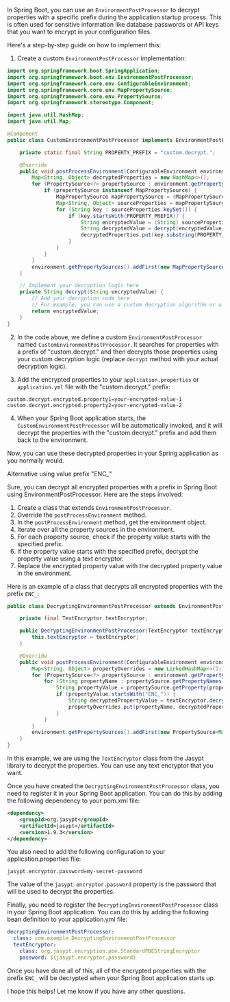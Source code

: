 In Spring Boot, you can use an `EnvironmentPostProcessor` to decrypt properties with a specific prefix during the application startup process. This is often used for sensitive information like database passwords or API keys that you want to encrypt in your configuration files.

Here's a step-by-step guide on how to implement this:

1. Create a custom `EnvironmentPostProcessor` implementation:

```java
import org.springframework.boot.SpringApplication;
import org.springframework.boot.env.EnvironmentPostProcessor;
import org.springframework.core.env.ConfigurableEnvironment;
import org.springframework.core.env.MapPropertySource;
import org.springframework.core.env.PropertySource;
import org.springframework.stereotype.Component;

import java.util.HashMap;
import java.util.Map;

@Component
public class CustomEnvironmentPostProcessor implements EnvironmentPostProcessor {

    private static final String PROPERTY_PREFIX = "custom.decrypt.";

    @Override
    public void postProcessEnvironment(ConfigurableEnvironment environment, SpringApplication application) {
        Map<String, Object> decryptedProperties = new HashMap<>();
        for (PropertySource<?> propertySource : environment.getPropertySources()) {
            if (propertySource instanceof MapPropertySource) {
                MapPropertySource mapPropertySource = (MapPropertySource) propertySource;
                Map<String, Object> sourceProperties = mapPropertySource.getSource();
                for (String key : sourceProperties.keySet()) {
                    if (key.startsWith(PROPERTY_PREFIX)) {
                        String encryptedValue = (String) sourceProperties.get(key);
                        String decryptedValue = decrypt(encryptedValue); // Implement your decryption logic here
                        decryptedProperties.put(key.substring(PROPERTY_PREFIX.length()), decryptedValue);
                    }
                }
            }
        }
        environment.getPropertySources().addFirst(new MapPropertySource("custom-decrypted-properties", decryptedProperties));
    }

    // Implement your decryption logic here
    private String decrypt(String encryptedValue) {
        // Add your decryption code here
        // For example, you can use a custom decryption algorithm or a library like Jasypt
        return encryptedValue;
    }
}
```


2. In the code above, we define a custom `EnvironmentPostProcessor` named `CustomEnvironmentPostProcessor`. It searches for properties with a prefix of "custom.decrypt." and then decrypts those properties using your custom decryption logic (replace `decrypt` method with your actual decryption logic).

3. Add the encrypted properties to your `application.properties` or `application.yml` file with the "custom.decrypt." prefix:

```properties
custom.decrypt.encrypted.property1=your-encrypted-value-1
custom.decrypt.encrypted.property2=your-encrypted-value-2
```

4. When your Spring Boot application starts, the `CustomEnvironmentPostProcessor` will be automatically invoked, and it will decrypt the properties with the "custom.decrypt." prefix and add them back to the environment.

Now, you can use these decrypted properties in your Spring application as you normally would.


Alternative using value prefix "ENC_"

Sure, you can decrypt all encrypted properties with a prefix in Spring Boot using EnvironmentPostProcessor. Here are the steps involved:

1. Create a class that extends `EnvironmentPostProcessor`.
2. Override the `postProcessEnvironment` method.
3. In the `postProcessEnvironment` method, get the environment object.
4. Iterate over all the property sources in the environment.
5. For each property source, check if the property value starts with the specified prefix.
6. If the property value starts with the specified prefix, decrypt the property value using a text encryptor.
7. Replace the encrypted property value with the decrypted property value in the environment.

Here is an example of a class that decrypts all encrypted properties with the prefix `ENC_`:

```java
public class DecryptingEnvironmentPostProcessor extends EnvironmentPostProcessor {

    private final TextEncryptor textEncryptor;

    public DecryptingEnvironmentPostProcessor(TextEncryptor textEncryptor) {
        this.textEncryptor = textEncryptor;
    }

    @Override
    public void postProcessEnvironment(ConfigurableEnvironment environment) {
        Map<String, Object> propertyOverrides = new LinkedHashMap<>();
        for (PropertySource<?> propertySource : environment.getPropertySources()) {
            for (String propertyName : propertySource.getPropertyNames()) {
                String propertyValue = propertySource.getProperty(propertyName);
                if (propertyValue.startsWith("ENC_")) {
                    String decryptedPropertyValue = textEncryptor.decrypt(propertyValue);
                    propertyOverrides.put(propertyName, decryptedPropertyValue);
                }
            }
        }
        environment.getPropertySources().addFirst(new PropertySource<Map<String, Object>>("decrypted-properties", propertyOverrides));
    }
}
```

In this example, we are using the `TextEncryptor` class from the Jasypt library to decrypt the properties. You can use any text encryptor that you want.

Once you have created the `DecryptingEnvironmentPostProcessor` class, you need to register it in your Spring Boot application. You can do this by adding the following dependency to your pom.xml file:

```xml
<dependency>
    <groupId>org.jasypt</groupId>
    <artifactId>jasypt</artifactId>
    <version>1.9.3</version>
</dependency>
```

You also need to add the following configuration to your application.properties file:

```
jasypt.encryptor.password=my-secret-password
```

The value of the `jasypt.encryptor.password` property is the password that will be used to decrypt the properties.

Finally, you need to register the `DecryptingEnvironmentPostProcessor` class in your Spring Boot application. You can do this by adding the following bean definition to your application.yml file:

```yaml
decryptingEnvironmentPostProcessor:
  class: com.example.DecryptingEnvironmentPostProcessor
  textEncryptor:
    class: org.jasypt.encryption.pbe.StandardPBEStringEncryptor
    password: ${jasypt.encryptor.password}
```

Once you have done all of this, all of the encrypted properties with the prefix `ENC_` will be decrypted when your Spring Boot application starts up.

I hope this helps! Let me know if you have any other questions.